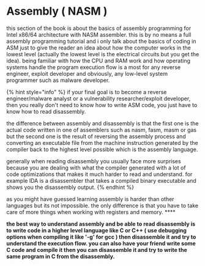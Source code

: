 # Assembly \( NASM \)

this section of the book is about the basics of assembly programming for Intel x86/64 architecture with NASM assembler. this is by no means a full assembly programming tutorial  and i only talk about the basics of coding in ASM just to give the reader an idea about how the computer works in the lowest level \(actually the lowest level is the electrical circuits but you get the idea\). being familiar with how the CPU and RAM work and how operating systems handle the program execution flow is a most for any reverse engineer, exploit developer and obviously, any low-level system programmer such as  malware developer.

{% hint style="info" %}
if your final goal is to become a  reverse engineer/malware analyst or a vulnerability researcher/exploit developer, then you really don't need to know how to write ASM code, you just have to know how to read disassembly. 

the difference between assembly and disassembly is that the first one is the actual code written in one of assemblers such as nasm, fasm, masm or gas but the second one is the result of reversing the assembly process and converting an executable file from the machine instruction generated by the compiler back to the highest level possible which is the assembly language. 

generally when reading disassembly you usually face more surprises because you are dealing with what the compiler generated with a lot of code optimizations that makes it much harder to read and understand. for example IDA is a disassembler that takes a compiled binary executable and shows you the disassembly output.
{% endhint %}

as you might have guessed learning assembly is harder than other languages but its not impossible. the only difference is that you have to take care of more things when working with registers and memory. ****

**the best way to understand assembly and be able to read disassembly is to write code in a higher level language like C or C++  \( use debugging options when compiling it like '-g' for gcc \) then disassemble it and try to understand the execution flow. you can also have your friend write some C code and compile it then you can disassemble it and try to write the same program in C from the disassembly.**















